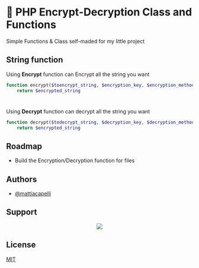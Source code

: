 # 🔐 PHP Encrypt-Decryption Class and Functions
Simple Functions & Class self-maded for my little project


## String function

Using **Encrypt** function can Encrypt all the string you want
```php
function encrypt($toencrypt_string, $encryption_key, $encryption_method)
    return $encrypted_string
```
#
Using **Decrypt** function can decrypt all the string you want
```php
function decrypt($todecrypt_string, $decryption_key, $decryption_method)
    return $encrypted_string
```


## Roadmap

- Build the Encryption/Decryption function for files


## Authors

- [@mattiacapelli](https://www.github.com/mattiacapelli)

## Support
<div align="center">
            <a href="https://www.buymeacoffee.com/mattiacapelli" target="_blank" style="display: inline-block;">
                <img
                    src="https://img.shields.io/badge/Donate-Buy%20Me%20A%20Coffee-orange.svg?style=flat-square&logo=buymeacoffee" 
                    align="center"
                />
            </a></div>


## License

[MIT](https://github.com/mattiacapelli/split-your-receipt/blob/main/LICENSE)


